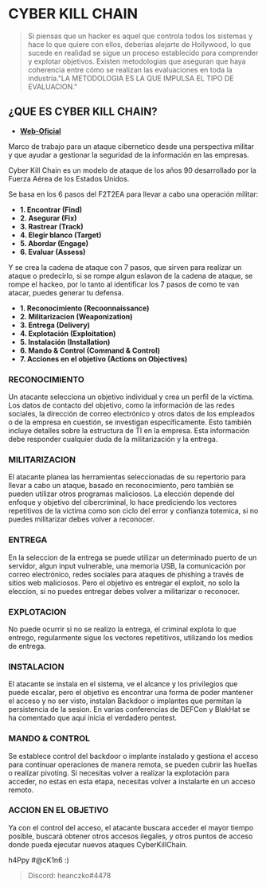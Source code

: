 # CYBER KILL CHAIN

> Si piensas que un hacker es aquel que controla todos los sistemas y hace lo que quiere con ellos, deberias alejarte de Hollywood, lo que sucede en realidad se sigue un proceso establecido para comprender y explotar objetivos. Existen metodologias que aseguran que haya coherencia entre cómo se realizan las evaluaciones en toda la industria."LA METODOLOGIA ES LA QUE IMPULSA EL TIPO DE EVALUACION."

## ¿QUE ES CYBER KILL CHAIN?
* **[Web-Oficial](https://www.lockheedmartin.com/en-us/capabilities/cyber/cyber-kill-chain.html)**

Marco de trabajo para un ataque cibernetico desde una perspectiva militar y que ayudar a gestionar la seguridad de la información en las empresas.

Cyber Kill Chain es un modelo de ataque de los años 90 desarrollado por la Fuerza Aérea de los Estados Unidos. 

Se basa en los 6 pasos del F2T2EA para llevar a cabo una operación militar:

* **1. Encontrar (Find)**
* **2. Asegurar (Fix)**
* **3. Rastrear (Track)**
* **4. Elegir blanco (Target)**
* **5. Abordar (Engage)**
* **6. Evaluar (Assess)**

Y se crea la cadena de ataque con 7 pasos, que sirven para realizar un ataque o predecirlo, si se rompe algun eslavon de la cadena de ataque, se rompe el hackeo, por lo tanto al identificar los 7 pasos de como te van atacar, puedes generar tu defensa.

* **1. Reconocimiento (Recoonnaissance)**
* **2. Militarizacion (Weaponization)**
* **3. Entrega (Delivery)**
* **4. Explotación (Exploitation)**
* **5. Instalación (Installation)**
* **6. Mando & Control (Command & Control)**
* **7. Acciones en el objetivo (Actions on Objectives)**

### RECONOCIMIENTO

Un atacante selecciona un objetivo individual y crea un perfil de la víctima. Los datos de contacto del objetivo, como la información de las redes sociales, la dirección de correo electrónico y otros datos de los empleados o de la empresa en cuestión, se investigan específicamente. Esto también incluye detalles sobre la estructura de TI en la empresa. 
Esta información debe responder cualquier duda de la militarización y la entrega.

### MILITARIZACION

El atacante planea las herramientas seleccionadas de su repertorio para llevar a cabo un ataque, basado en reconocimiento, pero también se pueden utilizar otros programas maliciosos. La elección depende del enfoque y objetivo del cibercriminal, lo hace prediciendo los vectores repetitivos de la victima como son ciclo del error y confianza totemica, si no puedes militarizar debes volver a reconocer.

### ENTREGA

En la seleccion de la entrega se puede utilizar un determinado puerto de un servidor, algun input vulnerable, una memoria USB, la comunicación por correo electrónico, redes sociales para ataques de phishing a través de sitios web maliciosos. Pero el objetivo es entregar el exploit, no solo la eleccion, si no puedes entregar debes volver a militarizar o reconocer.

### EXPLOTACION

No puede ocurrir si no se realizo la entrega, el criminal explota lo que entrego, regularmente sigue los vectores repetitivos, utilizando los medios de entrega.

### INSTALACION

El atacante se instala en el sistema, ve el alcance y los privilegios que puede escalar, pero el objetivo es encontrar una forma de poder mantener el acceso y no ser visto, instalan Backdoor o implantes que permitan la persistencia de la sesion. En varias conferencias de DEFCon y BlakHat se ha comentado que aqui inicia el verdadero pentest.

### MANDO & CONTROL

Se establece control del backdoor o implante instalado y gestiona el acceso para continuar operaciones de manera remota, se pueden cubrir las huellas o realizar pivoting. Si necesitas volver a realizar la explotación para acceder, no estas en esta etapa, necesitas volver a instalarte en un acceso remoto.

### ACCION EN EL OBJETIVO

Ya con el control del acceso, el atacante buscara acceder el mayor tiempo posible, buscará obtener otros accesos ilegales, y otros puntos de acceso donde pueda ejecutar nuevos ataques CyberKillChain.

h4Ppy #@cK1n6 :)
> Discord: heanczko#4478
